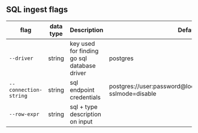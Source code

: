 ## SQL ingest flags

| flag | data type | Description | Default |
|---|---|---|---|
| `--driver` | string | key used for finding go sql database driver | postgres |
| `--connection-string` | string | sql endpoint credentials | postgres://user:password@localhost:5432/defaultindex?sslmode=disable |
| `--row-expr` | string | sql + type description on input | |
